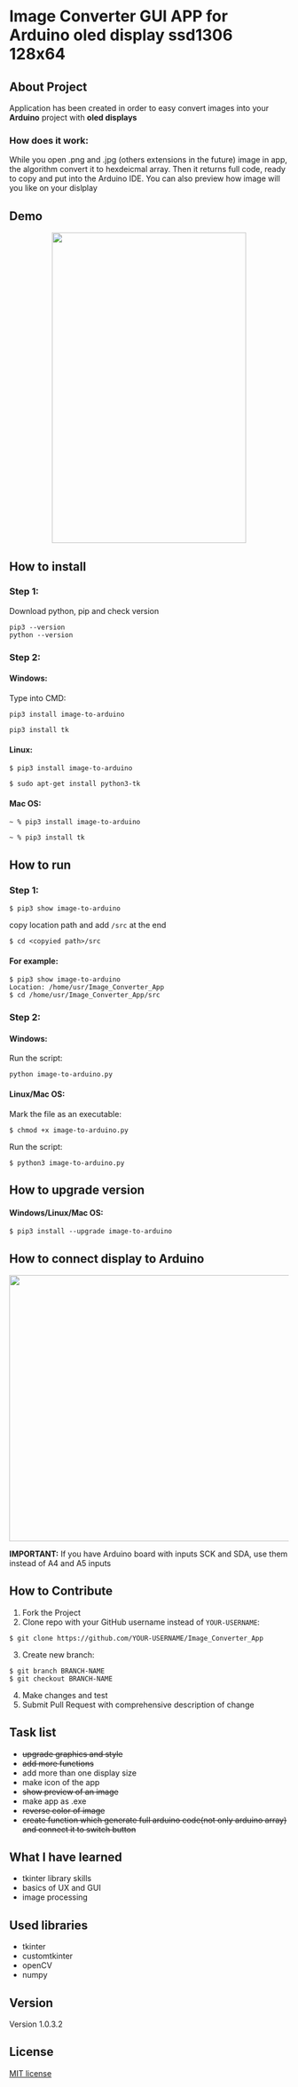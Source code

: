 # Image Converter GUI APP for Arduino oled display ssd1306 128x64
## About Project
Application has been created in order to easy convert images into your <strong>Arduino</strong> project with <strong>oled displays</strong>
### How does it work:
While you open .png and .jpg (others extensions in the future) image in app, the algorithm convert it to hexdeicmal array. Then it             returns full     code, ready to copy and put into the Arduino IDE. You can also preview how image will you like on your dislplay
## Demo
 <p align="center">
<img src="https://user-images.githubusercontent.com/123249470/232137289-ff2707a7-a4bf-4e55-88a5-a469f54c3c3d.gif" width="350" height="560">
</p>

## How to install
### Step 1:
Download python, pip and check version
```
pip3 --version 
python --version
```
### Step 2:
#### Windows:
Type into CMD:
```
pip3 install image-to-arduino
```
```
pip3 install tk
```
#### Linux: 
```
$ pip3 install image-to-arduino
```
```
$ sudo apt-get install python3-tk
```
#### Mac OS:
```
~ % pip3 install image-to-arduino
```
```
~ % pip3 install tk 
```
## How to run
### Step 1:
```
$ pip3 show image-to-arduino
```
copy location path and add ```/src``` at the end
```
$ cd <copyied path>/src
```
#### For example:
```
$ pip3 show image-to-arduino
Location: /home/usr/Image_Converter_App
$ cd /home/usr/Image_Converter_App/src
```
### Step 2:
#### Windows:
Run the script:
```
python image-to-arduino.py
```
#### Linux/Mac OS:
Mark the file as an executable:
```
$ chmod +x image-to-arduino.py 
```
Run the script:
```
$ python3 image-to-arduino.py 
```
## How to upgrade version
#### Windows/Linux/Mac OS:
```
$ pip3 install --upgrade image-to-arduino
```
## How to connect display to Arduino

<p align="center">
      <img src="https://user-images.githubusercontent.com/123249470/233432819-97b593ab-d380-4945-85ab-543dbb49921b.png" width="620" height="480">
</p>

<strong>IMPORTANT:</strong> If you have Arduino board with inputs SCK and SDA, use them instead of A4 and A5 inputs

## How to Contribute
1. Fork the Project
2. Clone repo with your GitHub username instead of ```YOUR-USERNAME```:<br>
```
$ git clone https://github.com/YOUR-USERNAME/Image_Converter_App 
```
3. Create new branch:<br>
```
$ git branch BRANCH-NAME 
$ git checkout BRANCH-NAME
```
4. Make changes and test<br>
5. Submit Pull Request with comprehensive description of change

## Task list
* <del> upgrade graphics and style </del><br>
* <del> add more functions </del><br>
* add more than one display size<br>
* make icon of the app<br>
* <del> show preview of an image </del> <br>
* make app as .exe <br>
* <del> reverse color of image </del><br>
* <del> create function which generate full arduino code(not only arduino array) and connect it to switch button</del>
## What I have learned
*	tkinter library skills 
*	basics of UX and GUI
*	image processing 
## Used libraries
* tkinter 
* customtkinter
* openCV
* numpy
## Version
Version 1.0.3.2
## License 
[MIT license](LICENSE)

